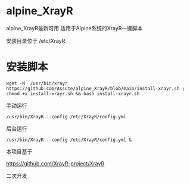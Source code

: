 # alpine_XrayR
alpine_XrayR最新可用
适用于Alpine系统的XrayR一键脚本

安装目录位于 /etc/XrayR

# 安装脚本

```shell script
wget -N  /usr/bin/xrayr https://github.com/Assute/alpine_XrayR/blob/main/install-xrayr.sh ; chmod +x install-xrayr.sh && bash install-xrayr.sh
```
手动运行
```shell script
/usr/bin/XrayR --config /etc/XrayR/config.yml
```
后台运行
```shell script
/usr/bin/XrayR --config /etc/XrayR/config.yml &
```
本项目基于

https://github.com/XrayR-project/XrayR

二次开发
